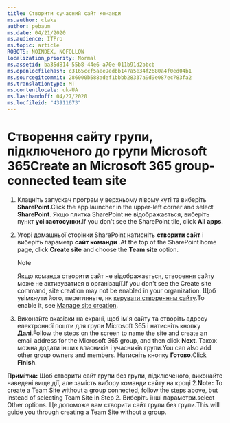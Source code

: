 ```yaml
---
title: Створити сучасний сайт команди
ms.author: clake
author: pebaum
ms.date: 04/21/2020
ms.audience: ITPro
ms.topic: article
ROBOTS: NOINDEX, NOFOLLOW
localization_priority: Normal
ms.assetid: ba35d814-55b8-44e6-a70e-011b91d2bbcb
ms.openlocfilehash: c3165ccf5aee9edbb147a5e34f2680a4f0ed04b1
ms.sourcegitcommit: 286000b588adef1bbbb28337a9d9e087ec783fa2
ms.translationtype: MT
ms.contentlocale: uk-UA
ms.lasthandoff: 04/27/2020
ms.locfileid: "43911673"
---
```

# <a name="create-an-microsoft-365-group-connected-team-site"></a><span data-ttu-id="3a8ec-102">Створення сайту групи, підключеного до групи Microsoft 365</span><span class="sxs-lookup"><span data-stu-id="3a8ec-102">Create an Microsoft 365 group-connected team site</span></span>

1. <span data-ttu-id="3a8ec-103">Клацніть запускач програм у верхньому лівому куті та виберіть **SharePoint**.</span><span class="sxs-lookup"><span data-stu-id="3a8ec-103">Click the app launcher in the upper-left corner and select **SharePoint**.</span></span> <span data-ttu-id="3a8ec-104">Якщо плитка SharePoint не відображається, виберіть пункт **усі застосунки**.</span><span class="sxs-lookup"><span data-stu-id="3a8ec-104">If you don't see the SharePoint tile, click **All apps**.</span></span>
    
2. <span data-ttu-id="3a8ec-105">Угорі домашньої сторінки SharePoint натисніть **створити сайт** і виберіть параметр **сайт команди** .</span><span class="sxs-lookup"><span data-stu-id="3a8ec-105">At the top of the SharePoint home page, click **Create site** and choose the **Team site** option.</span></span> 
    
    > [!NOTE]
    > <span data-ttu-id="3a8ec-106">Якщо команда створити сайт не відображається, створення сайту може не активуватися в організації.</span><span class="sxs-lookup"><span data-stu-id="3a8ec-106">If you don't see the Create site command, site creation may not be enabled in your organization.</span></span> <span data-ttu-id="3a8ec-107">Щоб увімкнути його, перегляньте, як [керувати створенням сайту](https://go.microsoft.com/fwlink/?linkid=2009644).</span><span class="sxs-lookup"><span data-stu-id="3a8ec-107">To enable it, see [Manage site creation](https://go.microsoft.com/fwlink/?linkid=2009644).</span></span> 
  
3. <span data-ttu-id="3a8ec-108">Виконайте вказівки на екрані, щоб ім'я сайту та створіть адресу електронної пошти для групи Microsoft 365 і натисніть кнопку **Далі**.</span><span class="sxs-lookup"><span data-stu-id="3a8ec-108">Follow the steps on the screen to name the site and create an email address for the Microsoft 365 group, and then click **Next**.</span></span> <span data-ttu-id="3a8ec-109">Також можна додати інших власників і учасників групи.</span><span class="sxs-lookup"><span data-stu-id="3a8ec-109">You can also add other group owners and members.</span></span> <span data-ttu-id="3a8ec-110">Натисніть кнопку **Готово**.</span><span class="sxs-lookup"><span data-stu-id="3a8ec-110">Click **Finish**.</span></span>
  
 <span data-ttu-id="3a8ec-111">**Примітка:** Щоб створити сайт групи без групи, підключеного, виконайте наведені вище дії, але замість вибору команди сайту на кроці 2.</span><span class="sxs-lookup"><span data-stu-id="3a8ec-111">**Note:** To create a Team Site without a group connected, follow the steps above, but instead of selecting Team Site in Step 2.</span></span> <span data-ttu-id="3a8ec-112">Виберіть інші параметри.</span><span class="sxs-lookup"><span data-stu-id="3a8ec-112">select Other options.</span></span> <span data-ttu-id="3a8ec-113">Це допоможе вам створити сайт групи без групи.</span><span class="sxs-lookup"><span data-stu-id="3a8ec-113">This will guide you through creating a Team Site without a group.</span></span> 
    

